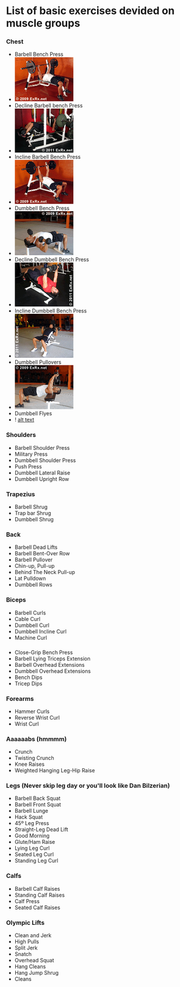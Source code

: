 # List of basic exercises devided on muscle groups

### Chest

* Barbell Bench Press
* ![alt text](https://github.com/jamieveenswijk/Workout/blob/master/Images/BBBenchPress.gif)
* Decline Barbell bench Press
* ![alt text](https://github.com/jamieveenswijk/Workout/blob/master/Images/BBDeclineBenchPress.gif)
* Incline Barbell Bench Press
* ![alt text](https://github.com/jamieveenswijk/Workout/blob/master/Images/BBInclineBenchPress.gif)
* Dumbbell Bench Press
* ![alt text](https://github.com/jamieveenswijk/Workout/blob/master/Images/DBBenchPress.gif)
* Decline Dumbbell Bench Press
* ![alt text](https://github.com/jamieveenswijk/Workout/blob/master/Images/DBDeclineBenchPress.gif)
* Incline Dumbbell Bench Press
* ![alt text](https://github.com/jamieveenswijk/Workout/blob/master/Images/DBInclineBenchPress.gif)
* Dumbbell Pullovers
* ![alt text](https://github.com/jamieveenswijk/Workout/blob/master/Images/DBPullover.gif)
* Dumbbell Flyes
* ! [alt text](https://github.com/jamieveenswijk/Workout/blob/master/Images/DBFly.gif)

### Shoulders

* Barbell Shoulder Press
* Military Press
* Dumbbell Shoulder Press
* Push Press
* Dumbbell Lateral Raise
* Dumbbell Upright Row

### Trapezius

* Barbell Shrug
* Trap bar Shrug
* Dumbbell Shrug

### Back

* Barbell Dead Lifts
* Barbell Bent-Over Row
* Barbell Pullover
* Chin-up, Pull-up
* Behind The Neck Pull-up
* Lat Pulldown
* Dumbbell Rows

### Biceps

* Barbell Curls
* Cable Curl
* Dumbbell Curl
* Dumbbell Incline Curl
* Machine Curl

### 
* Close-Grip Bench Press
* Barbell Lying Triceps Extension
* Barbell Overhead Extensions
* Dumbbell Overhead Extensions
* Bench Dips
* Tricep Dips

### Forearms

* Hammer Curls
* Reverse Wrist Curl
* Wrist Curl

### Aaaaaabs (hmmmm)

* Crunch
* Twisting Crunch
* Knee Raises
* Weighted Hanging Leg-Hip Raise

### Legs (Never skip leg day or you'll look like Dan Bilzerian)

* Barbell Back Squat
* Barbell Front Squat
* Barbell Lunge
* Hack Squat
* 45º Leg Press
* Straight-Leg Dead Lift
* Good Morning
* Glute/Ham Raise
* Lying Leg Curl
* Seated Leg Curl
* Standing Leg Curl

### Calfs


* Barbell Calf Raises
* Standing Calf Raises
* Calf Press
* Seated Calf Raises

### Olympic Lifts

* Clean and Jerk
* High Pulls
* Split Jerk
* Snatch
* Overhead Squat
* Hang Cleans
* Hang Jump Shrug
* Cleans

